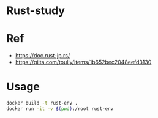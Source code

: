# Rust-study

# Ref
- https://doc.rust-jp.rs/
- https://qiita.com/toully/items/1b652bec2048eefd3130

# Usage

```bash
docker build -t rust-env .
docker run -it -v $(pwd):/root rust-env
```
